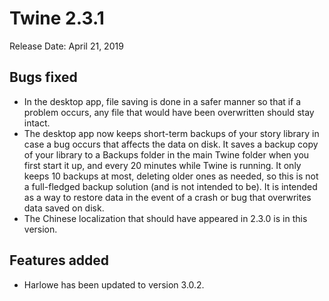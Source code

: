 # Twine 2.3.1

Release Date: April 21, 2019

## Bugs fixed

* In the desktop app, file saving is done in a safer manner so that if a problem occurs, any file that would have been overwritten should stay intact.
* The desktop app now keeps short-term backups of your story library in case a bug occurs that affects the data on disk. It saves a backup copy of your library to a Backups folder in the main Twine folder when you first start it up, and every 20 minutes while Twine is running. It only keeps 10 backups at most, deleting older ones as needed, so this is not a full-fledged backup solution (and is not intended to be). It is intended as a way to restore data in the event of a crash or bug that overwrites data saved on disk.
* The Chinese localization that should have appeared in 2.3.0 is in this version.

## Features added

* Harlowe has been updated to version 3.0.2.
